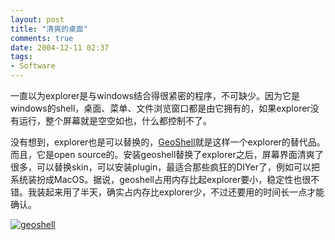 ```yaml
---
layout: post
title: "清爽的桌面"
comments: true
date: 2004-12-11 02:37
tags:
- Software
---
```

一直以为explorer是与windows结合得很紧密的程序，不可缺少。因为它是windows的shell，桌面、菜单、文件浏览窗口都是由它拥有的，如果explorer没有运行，整个屏幕就是空空如也，什么都控制不了。

没有想到，explorer也是可以替换的，[GeoShell](http://www.geoshell.com)就是这样一个explorer的替代品。而且，它是open source的。安装geoshell替换了explorer之后，屏幕界面清爽了很多，可以替换skin，可以安装plugin，最适合那些疯狂的DIYer了，例如可以把系统装扮成MacOS。据说，geoshell占用内存比起explorer要小，稳定性也很不错。我装起来用了半天，确实占内存比explorer少，不过还要用的时间长一点才能确认。

[![geoshell](http://photos2.flickr.com/2075928_d0c94036cb.jpg)](http://www.flickr.com/photos/aleung/2075928/)
